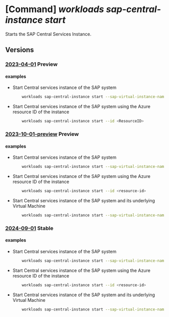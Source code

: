 # [Command] _workloads sap-central-instance start_

Starts the SAP Central Services Instance.

## Versions

### [2023-04-01](/Resources/mgmt-plane/L3N1YnNjcmlwdGlvbnMve30vcmVzb3VyY2Vncm91cHMve30vcHJvdmlkZXJzL21pY3Jvc29mdC53b3JrbG9hZHMvc2FwdmlydHVhbGluc3RhbmNlcy97fS9jZW50cmFsaW5zdGFuY2VzL3t9L3N0YXJ0/2023-04-01.xml) **Preview**

<!-- mgmt-plane /subscriptions/{}/resourcegroups/{}/providers/microsoft.workloads/sapvirtualinstances/{}/centralinstances/{}/start 2023-04-01 -->

#### examples

- Start Central services instance of the SAP system
    ```bash
        workloads sap-central-instance start --sap-virtual-instance-name <VIS Name> -g <Resource-group-name> -n <ResourceName>
    ```

- Start Central services instance of the SAP system using the Azure resource ID of the instance
    ```bash
        workloads sap-central-instance start --id <ResourceID>
    ```

### [2023-10-01-preview](/Resources/mgmt-plane/L3N1YnNjcmlwdGlvbnMve30vcmVzb3VyY2Vncm91cHMve30vcHJvdmlkZXJzL21pY3Jvc29mdC53b3JrbG9hZHMvc2FwdmlydHVhbGluc3RhbmNlcy97fS9jZW50cmFsaW5zdGFuY2VzL3t9L3N0YXJ0/2023-10-01-preview.xml) **Preview**

<!-- mgmt-plane /subscriptions/{}/resourcegroups/{}/providers/microsoft.workloads/sapvirtualinstances/{}/centralinstances/{}/start 2023-10-01-preview -->

#### examples

- Start Central services instance of the SAP system
    ```bash
        workloads sap-central-instance start --sap-virtual-instance-name <vis-name> -g <resource-group-name> -n <cs-instance-name>
    ```

- Start Central services instance of the SAP system using the Azure resource ID of the instance
    ```bash
        workloads sap-central-instance start --id <resource-id>
    ```

- Start Central services instance of the SAP system and its underlying Virtual Machine
    ```bash
        workloads sap-central-instance start --sap-virtual-instance-name <vis-name> -g <resource-group-name> -n <cs-instance-name> --start-vm
    ```

### [2024-09-01](/Resources/mgmt-plane/L3N1YnNjcmlwdGlvbnMve30vcmVzb3VyY2Vncm91cHMve30vcHJvdmlkZXJzL21pY3Jvc29mdC53b3JrbG9hZHMvc2FwdmlydHVhbGluc3RhbmNlcy97fS9jZW50cmFsaW5zdGFuY2VzL3t9L3N0YXJ0/2024-09-01.xml) **Stable**

<!-- mgmt-plane /subscriptions/{}/resourcegroups/{}/providers/microsoft.workloads/sapvirtualinstances/{}/centralinstances/{}/start 2024-09-01 -->

#### examples

- Start Central services instance of the SAP system
    ```bash
        workloads sap-central-instance start --sap-virtual-instance-name <vis-name> -g <resource-group-name> -n <cs-instance-name>
    ```

- Start Central services instance of the SAP system using the Azure resource ID of the instance
    ```bash
        workloads sap-central-instance start --id <resource-id>
    ```

- Start Central services instance of the SAP system and its underlying Virtual Machine
    ```bash
        workloads sap-central-instance start --sap-virtual-instance-name <vis-name> -g <resource-group-name> -n <cs-instance-name> --start-vm
    ```
